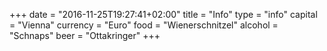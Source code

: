 +++
date = "2016-11-25T19:27:41+02:00"
title = "Info"
type = "info"
capital = "Vienna"
currency = "Euro"
food = "Wienerschnitzel"
alcohol = "Schnaps"
beer = "Ottakringer"
+++
